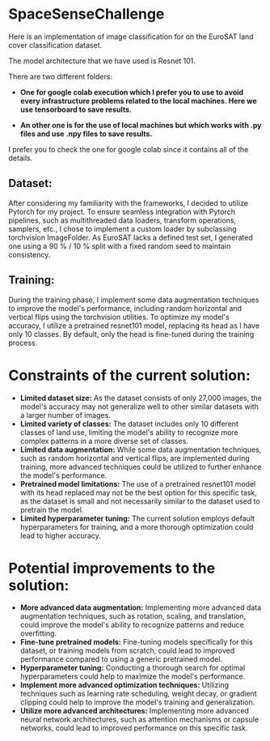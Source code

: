 # SpaceSenseChallenge

Here is an implementation of image classification for on the EuroSAT land cover classification dataset. 

The model architecture that we have used is Resnet 101.

There are two different folders:
- **One for google colab execution which I prefer you to use to avoid every infrastructure problems related to the local machines. Here we use tensorboard to save results.**

- **An other one is for the use of local machines but which works with .py files and use .npy files to save results.**

I prefer you to check the one for google colab since it contains all of the details.

## Dataset:
After considering my familiarity with the frameworks, I decided to utilize Pytorch for my project. To ensure seamless integration with Pytorch pipelines, such as multithreaded data loaders, transform operations, samplers, etc., I chose to implement a custom loader by subclassing torchvision ImageFolder. As EuroSAT lacks a defined test set, I generated one using a 90 % / 10 % split with a fixed random seed to maintain consistency. 

## Training:
During the training phase, I implement some data augmentation techniques to improve the model's performance, including random horizontal and vertical flips using the torchvision utilities. To optimize my model's accuracy, I utilize a pretrained resnet101 model, replacing its head as I have only 10 classes. By default, only the head is fine-tuned during the training process. 


# Constraints of the current solution:

- **Limited dataset size:** As the dataset consists of only 27,000 images, the model's accuracy may not generalize well to other similar datasets with a larger number of images.
- **Limited variety of classes:** The dataset includes only 10 different classes of land use, limiting the model's ability to recognize more complex patterns in a more diverse set of classes.
- **Limited data augmentation:** While some data augmentation techniques, such as random horizontal and vertical flips, are implemented during training, more advanced techniques could be utilized to further enhance the model's performance.
- **Pretrained model limitations:** The use of a pretrained resnet101 model with its head replaced may not be the best option for this specific task, as the dataset is small and not necessarily similar to the dataset used to pretrain the model.
- **Limited hyperparameter tuning:** The current solution employs default hyperparameters for training, and a more thorough optimization could lead to higher accuracy.
# Potential improvements to the solution:

- **More advanced data augmentation:** Implementing more advanced data augmentation techniques, such as rotation, scaling, and translation, could improve the model's ability to recognize patterns and reduce overfitting.
- **Fine-tune pretrained models:** Fine-tuning models specifically for this dataset, or training models from scratch, could lead to improved performance compared to using a generic pretrained model.
- **Hyperparameter tuning:** Conducting a thorough search for optimal hyperparameters could help to maximize the model's performance.
- **Implement more advanced optimization techniques:** Utilizing techniques such as learning rate scheduling, weight decay, or gradient clipping could help to improve the model's training and generalization.
- **Utilize more advanced architectures:** Implementing more advanced neural network architectures, such as attention mechanisms or capsule networks, could lead to improved performance on this specific task.
